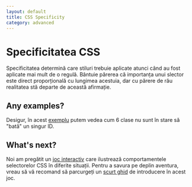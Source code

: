 ```yaml
---
layout: default
title: CSS Specificity
category: advanced
---
```


# Specificitatea CSS

Specificitatea determină care stiluri trebuie aplicate atunci când au fost aplicate mai mult de o regulă. Bântuie părerea că importanța unui slector este direct proporțională cu lungimea acestuia, dar cu părere de rău realitatea stă departe de această afirmație.

## Any examples?

Desigur, în acest [exemplu](https://jsfiddle.net/gxep08g0/) putem vedea cum 6 clase nu sunt în stare să "bată" un singur ID.

## What's next?

Noi am pregătit un [joc interactiv](http://apps.vsart.me/csswar/) care ilustrează comportamentele selectorelor CSS în diferite situații. Pentru a savura pe deplin aventura, vreau să vă recomand să parcurgeți un [scurt ghid](http://apps.vsart.me/csswar/help.html) de introducere în acest joc.